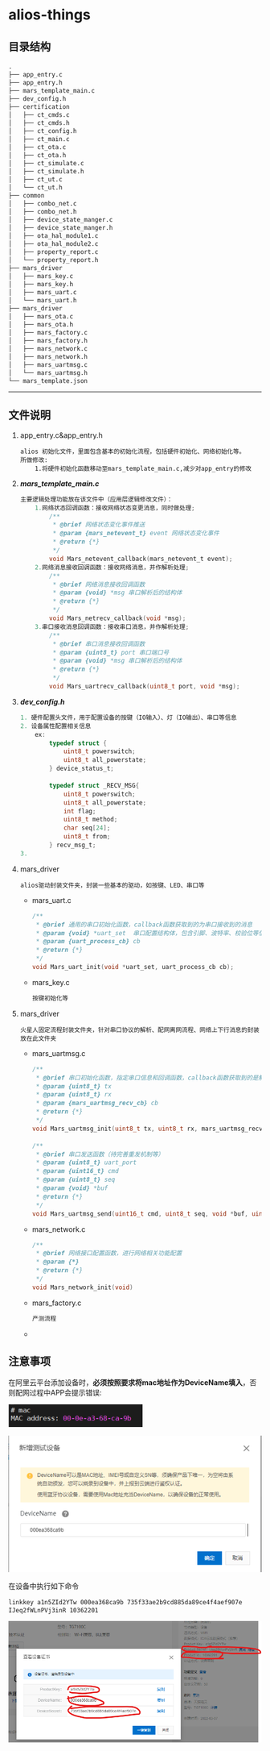 # alios-things

## 目录结构
```
.
├── app_entry.c
├── app_entry.h
├── mars_template_main.c
├── dev_config.h
├── certification
│   ├── ct_cmds.c
│   ├── ct_cmds.h
│   ├── ct_config.h
│   ├── ct_main.c
│   ├── ct_ota.c
│   ├── ct_ota.h
│   ├── ct_simulate.c
│   ├── ct_simulate.h
│   ├── ct_ut.c
│   └── ct_ut.h
├── common
│   ├── combo_net.c
│   ├── combo_net.h
│   ├── device_state_manger.c
│   ├── device_state_manger.h
│   ├── ota_hal_module1.c
│   ├── ota_hal_module2.c
│   ├── property_report.c
│   └── property_report.h
├── mars_driver
│   ├── mars_key.c
│   ├── mars_key.h
│   ├── mars_uart.c
│   └── mars_uart.h
├── mars_driver
│   ├── mars_ota.c
│   ├── mars_ota.h
│   ├── mars_factory.c
│   ├── mars_factory.h
│   ├── mars_network.c
│   ├── mars_network.h
│   ├── mars_uartmsg.c
│   └── mars_uartmsg.h
└── mars_template.json
```
___
## 文件说明
1. app_entry.c&app_entry.h
    ```
    alios 初始化文件，里面包含基本的初始化流程，包括硬件初始化、网络初始化等。
    所做修改:
        1.将硬件初始化函数移动至mars_template_main.c,减少对app_entry的修改
    ```
2. ***mars_template_main.c***
    ```C
    主要逻辑处理功能放在该文件中（应用层逻辑修改文件）：
        1.网络状态回调函数：接收网络状态变更消息，同时做处理;
            /**
             * @brief 网络状态变化事件推送
             * @param {mars_netevent_t} event 网络状态变化事件
             * @return {*}
             */
            void Mars_netevent_callback(mars_netevent_t event); 
        2.网络消息接收回调函数：接收网络消息，并作解析处理;
            /**
             * @brief 网络消息接收回调函数
             * @param {void} *msg 串口解析后的结构体
             * @return {*}
             */
            void Mars_netrecv_callback(void *msg);
        3.串口接收消息回调函数：接收串口消息，并作解析处理;
            /**
             * @brief 串口消息接收回调函数
             * @param {uint8_t} port 串口端口号
             * @param {void} *msg 串口解析后的结构体
             * @return {*}
             */
            void Mars_uartrecv_callback(uint8_t port, void *msg);
    ```
3. ***dev_config.h***
    ```C
    1. 硬件配置头文件，用于配置设备的按键（IO输入）、灯（IO输出）、串口等信息
    2. 设备属性配置相关信息
        ex:
            typedef struct {
                uint8_t powerswitch;
                uint8_t all_powerstate;
            } device_status_t;

            typedef struct _RECV_MSG{
                uint8_t powerswitch;
                uint8_t all_powerstate;
                int flag;
                uint8_t method;
                char seq[24];
                uint8_t from;
            } recv_msg_t;
    3.
    ```
4. mars_driver
    ```
    alios驱动封装文件夹，封装一些基本的驱动，如按键、LED、串口等
    ```
    - mars_uart.c
        ```C
        /**
         * @brief 通用的串口初始化函数，callback函数获取到的为串口接收到的消息
         * @param {void} *uart_set  串口配置结构体，包含引脚、波特率、校验位等信息
         * @param {uart_process_cb} cb 
         * @return {*}
         */
        void Mars_uart_init(void *uart_set, uart_process_cb cb);
        ```

    - mars_key.c
        ```C
        按键初始化等
        ```

5. mars_driver
    ```
    火星人固定流程封装文件夹，针对串口协议的解析、配网离网流程、网络上下行消息的封装放在此文件夹
    ```
    - mars_uartmsg.c
        ```C
        /**
         * @brief 串口初始化函数，指定串口信息和回调函数，callback函数获取到的是解析后的消息结构体指针
         * @param {uint8_t} tx
         * @param {uint8_t} rx
         * @param {mars_uartmsg_recv_cb} cb
         * @return {*}
         */
        void Mars_uartmsg_init(uint8_t tx, uint8_t rx, mars_uartmsg_recv_cb cb);

        /**
         * @brief 串口发送函数（待完善重发机制等）
         * @param {uint8_t} uart_port
         * @param {uint16_t} cmd
         * @param {uint8_t} seq
         * @param {void} *buf
         * @return {*}
         */
        void Mars_uartmsg_send(uint16_t cmd, uint8_t seq, void *buf, uint8_t re_send)
        ```      
    - mars_network.c
        ```C
        /**
         * @brief 网络接口配置函数，进行网络相关功能配置
         * @param {*}
         * @return {*}
         */
        void Mars_network_init(void)
        ```
    - mars_factory.c
        ```C
        产测流程
        ```
    - 

## 注意事项

在阿里云平台添加设备时，**必须按照要求将mac地址作为DeviceName填入**，否则配网过程中APP会提示错误:

![Alt](/Doc/屏幕截图%202022-03-30%20142622.png)

![Alt](/Doc/屏幕截图%202022-03-30%20142149.png)

在设备中执行如下命令
```
linkkey a1n5ZId2YTw 000ea368ca9b 735f33ae2b9cd885da89ce4f4aef907e IJeq2fWLnPVj3inR 10362201
```
![ALT](/Doc/屏幕截图%202022-03-30%20142931.png)